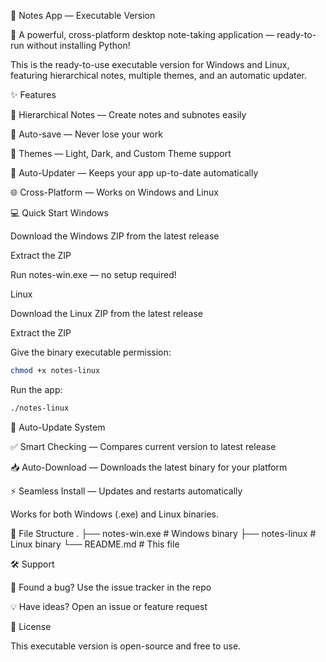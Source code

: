 📝 Notes App — Executable Version

🚀 A powerful, cross-platform desktop note-taking application — ready-to-run without installing Python!

This is the ready-to-use executable version for Windows and Linux, featuring hierarchical notes, multiple themes, and an automatic updater.

✨ Features

🌳 Hierarchical Notes — Create notes and subnotes easily

💾 Auto-save — Never lose your work

🎨 Themes — Light, Dark, and Custom Theme support

🔄 Auto-Updater — Keeps your app up-to-date automatically

🌐 Cross-Platform — Works on Windows and Linux

💻 Quick Start
Windows

Download the Windows ZIP from the latest release

Extract the ZIP

Run notes-win.exe — no setup required!

Linux

Download the Linux ZIP from the latest release

Extract the ZIP

Give the binary executable permission:
```bash
chmod +x notes-linux
```

Run the app:
```bash
./notes-linux
```

🔄 Auto-Update System

✅ Smart Checking — Compares current version to latest release

📥 Auto-Download — Downloads the latest binary for your platform

⚡ Seamless Install — Updates and restarts automatically

Works for both Windows (.exe) and Linux binaries.

📂 File Structure
.
├── notes-win.exe       # Windows binary
├── notes-linux         # Linux binary
└── README.md           # This file

🛠️ Support

🐛 Found a bug? Use the issue tracker in the repo

💡 Have ideas? Open an issue or feature request

📜 License

This executable version is open-source and free to use.